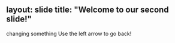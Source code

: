 
layout: slide
title: "Welcome to our second slide!"
---
changing something
Use the left arrow to go back!
